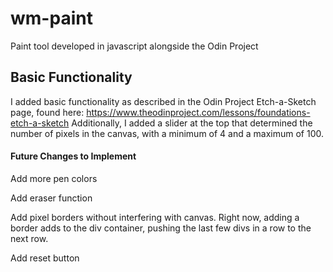 # wm-paint
Paint tool developed in javascript alongside the Odin Project

## Basic Functionality
I added basic functionality as described in the Odin Project Etch-a-Sketch page, found here: https://www.theodinproject.com/lessons/foundations-etch-a-sketch
Additionally, I added a slider at the top that determined the number of pixels in the canvas, with a minimum of 4 and a maximum of 100.
#### Future Changes to Implement
<p>Add more pen colors</p>
<p>Add eraser function</p>
<p>Add pixel borders without interfering with canvas. Right now, adding a border adds to the div container, pushing the last few divs in a row to the next row.</p>
<p>Add reset button</p>

